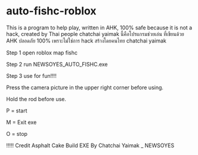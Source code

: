 # auto-fishc-roblox
This is a program to help play, written in AHK, 100% safe because it is not a hack, created by Thai people chatchai yaimak
นี้คือโปรแกรมช่วยเล่น ที่เขียนด้วย AHK ปลอดภัย 100% เพราะไม่ใช่การ hack สร้างโดยคนไทย chatchai yaimak

Step 1 
open roblox map fishc

Step 2
run NEWSOYES_AUTO_FISHC.exe 

Step 3 use for fun!!!!

Press the camera picture in the upper right corner before using.

Hold the rod before use.

P = start

M = Exit exe

O = stop

!!!!! Credit Asphalt Cake  Build EXE By Chatchai Yaimak _ NEWSOYES

